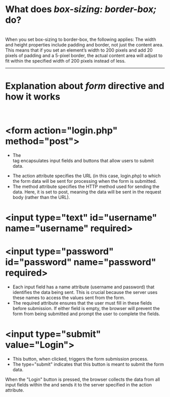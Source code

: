 # What does <i>box-sizing: border-box;</i>  do?
<br>
When you set box-sizing to border-box, the following applies:
The width and height properties include padding and border, not just the content area. 
This means that if you set an element’s width to 200 pixels and add 20 pixels of padding and a 5-pixel border, 
the actual content area will adjust to fit within the specified width of 200 pixels instead of less.


---------------------------------------------------------------------------------------------------------------------------------------------------
# Explanation about <i>form</i> directive and how it works   <br><br>

# &lt;form action="login.php" method="post"&gt;

- The <form> tag encapsulates input fields and buttons that allow users to submit data.
- The action attribute specifies the URL (in this case, login.php) to which the form data will 
   be sent for processing when the form is submitted.
- The method attribute specifies the HTTP method used for sending the data. 
   Here, it is set to post, meaning the data will be sent in the request body (rather than the URL).


# &lt;input type="text" id="username" name="username" required&gt;
# &lt;input type="password" id="password" name="password" required&gt;

- Each input field has a name attribute (username and password) that identifies the data being sent. 
  This is crucial because the server uses these names to access the values sent from the form.
- The required attribute ensures that the user must fill in these fields before submission. 
   If either field is empty, the browser will prevent the form from being submitted and prompt the user 
   to complete the fields.


# &lt;input type="submit" value="Login"&gt;

- This button, when clicked, triggers the form submission process. 
- The type="submit" indicates that this button is meant to submit the form data.

When the "Login" button is pressed, the browser collects the data from all input 
fields within the <form> and sends it to the server specified in the action attribute.
